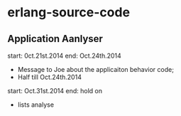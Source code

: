 erlang-source-code
==================

Application Aanlyser
----
> 
start: 0ct.21st.2014
end:   Oct.24th.2014

- Message to Joe about the applicaiton behavior code;
- Half till Oct.24th.2014	

start: Oct.31st.2014
end:   hold on

- lists analyse